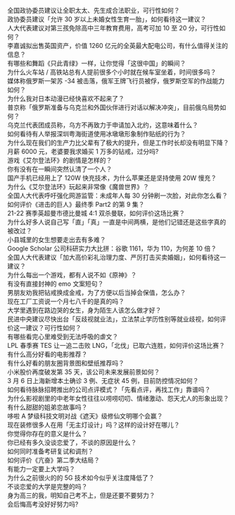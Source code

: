 全国政协委员建议让全职太太、先生成合法职业，可行性如何？  
政协委员建议「允许 30 岁以上未婚女性生育一胎」，如何看待这一建议？  
人大代表建议对第三孩免除高中三年教育费用，高考可加 10 至 20 分，可行性如何？  
李嘉诚拟出售英国资产，价值 1260 亿元的全英最大配电公司，有什么值得关注的信息？  
有哪些和舞蹈《只此青绿》一样，让你觉得「这很中国」的瞬间？  
为什么火车站 / 高铁站总有人提前很多个小时就在候车室坐着，时间很多吗？  
媒体称俄罗斯一架苏 -34 被击落，俄军王牌飞行员被俘，俄罗斯空军的作战能力如何？  
为什么我对日本动漫已经快喜欢不起来了？  
普京称「俄罗斯准备与乌克兰和外国伙伴进行对话以解决冲突」，目前俄乌局势如何？  
乌克兰代表团成员称，乌方不再致力于申请加入北约，这意味着什么？  
如何看待有人举报深圳粤海街道使用冰墩墩形象制作贴纸的行为？  
为什么现在我们的生产力比父辈有了极大的提升，但是工作时长却没有明显下降？  
月薪 6000 元，老婆要我求婚买 1 万多的钻戒，过分吗?  
游戏《艾尔登法环》的剧情是怎样的？  
你有没有在一瞬间突然认清了一个人？  
国产手机已经用上了 120W 快充技术，为什么苹果还是坚持使用 20W 慢充？  
为什么《艾尔登法环》玩起来非常像《魔兽世界》？  
全国人大代表呼吁强化网游监管：未成年人每 30 分钟刷一次脸，对此你怎么看？  
如何评价《进击的巨人》最终季 Part2 的第 9 集？  
21-22 赛季英超曼市德比曼城 4:1 双杀曼联，如何评价这场比赛？  
为什么好多人说自己写「直」「真」一直是中间两横，是他们记错还是这些字真的被改过？  
小县城里的女生想要走出去有多难？  
Google Scholar 公司科研实力大比拼：谷歌 1161，华为 110，为何差 10 倍？  
全国人大代表建议「加大高价彩礼治理力度、严厉打击买卖婚姻」，如何看待这一建议？  
为什么每出一个游戏，都有人说不如《原神》？  
有没有直接封神的 emo 文案短句？  
男朋友劝我把钻戒换成金戒，为了方便以后当掉会保值，怎么办？  
现在工厂工资说一个月七八千的是真的吗？  
大学里遇到在路边哭的女生，身为陌生人该怎么做才好？  
民进中央建议尽快出台「反歧视就业法」，立法禁止学历性别等就业歧视，如何评价这一建议？可行性如何？  
有哪些看完心里难受到无法呼吸的虐文？  
LPL 春季赛 TES 让一追二击败 LNG，「北伐」已取六连胜，如何评价这场比赛？  
有什么高分好看的电影推荐？  
有什么好看的朋友圈背景图和壁纸推荐吗？  
小米股价再度破发第 35 天，该公司未来发展前景如何？  
3 月 6 日上海新增本土确诊 3 例、无症状 45 例，目前防控情况如何？  
如何看待脉脉招聘推出的公司点评模式？「先看点评，再找工作」靠谱吗？  
为什么影视剧里的中老年女性往往以唠唠叨叨、情绪激动、怨天尤人的形象出现？  
有什么甜甜的姐弟恋故事吗？  
哆啦 A 梦级科技文明对战《遮天》级修仙文明哪个会赢？  
现在装修很多人在用「无主灯设计」吗？这样的设计好在哪儿？  
你觉得你存在的意义是什么？  
你已经有多久没谈恋爱了，不谈的原因是什么？  
如何同时准备考研复试和调剂？  
如何评价《亢奋》第二季大结局？  
有能力一定要上大学吗？  
为什么之前很火的的 5G 技术如今似乎关注度降低了？  
不谈恋爱的大学是完整的吗？  
身为高三的我，明知自己考不上，但是还要不要努力？  
会后悔高考没好好努力吗?  

